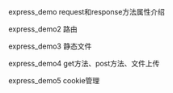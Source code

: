 express_demo request和response方法属性介绍

express_demo2 路由

express_demo3 静态文件

express_demo4 get方法、post方法、文件上传

express_demo5 cookie管理
